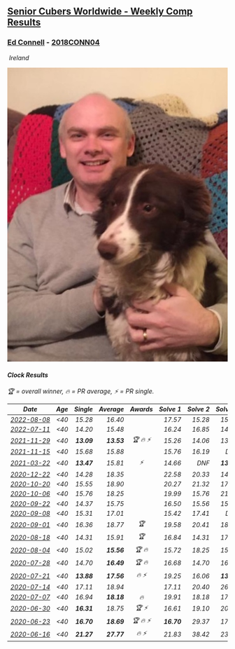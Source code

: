 <style>table {white-space: nowrap;}</style>
<link rel="stylesheet" type="text/css" href="/scw-comp/css/flags.css" />

## [Senior Cubers Worldwide - Weekly Comp Results](/scw-comp/results/)
### [Ed Connell](README.md) - [2018CONN04](https://www.worldcubeassociation.org/persons/2018CONN04?event=clock)

<i class="flag flag-IE" />&nbsp;Ireland

![Ed Connell](1583010027.jpg)

#### Clock Results

<span style="white-space: nowrap;">🏆 = overall winner</span>, <span style="white-space: nowrap;">🔥 = PR average</span>, <span style="white-space: nowrap;">⚡ = PR single</span>.

| Date | Age | Single | Average | Awards | Solve 1 | Solve 2 | Solve 3 | Solve 4 | Solve 5 | Video |
| :--: | :--: | --: | --: | :--: | --: | --: | --: | --: | --: | :-- |
| [2022-08-08](../../results/2022-08-08/clock.md) | <40 | 15.28 | 16.40 |  | 17.57 | 15.28 | 15.72 | 16.08 | 17.41 | [Desktop](https://www.facebook.com/events/1202320373645710/permalink/1205640813313666) / [Mobile](https://m.facebook.com/events/1202320373645710?view=permalink&id=1205640813313666) |
| [2022-07-11](../../results/2022-07-11/clock.md) | <40 | 14.20 | 15.48 |  | 16.24 | 16.85 | 14.20 | 15.37 | 14.84 | [Desktop](https://www.facebook.com/events/1077792383124606/permalink/1081730752730769) / [Mobile](https://m.facebook.com/events/1077792383124606?view=permalink&id=1081730752730769) |
| [2021-11-29](../../results/2021-11-29/clock.md) | <40 | **13.09** | **13.53** | 🏆 🔥 ⚡ | 15.26 | 14.06 | 13.31 | 13.21 | **13.09** | [Desktop](https://www.facebook.com/events/1226219924873960/permalink/1234824240680195) / [Mobile](https://m.facebook.com/events/1226219924873960?view=permalink&id=1234824240680195) |
| [2021-11-15](../../results/2021-11-15/clock.md) | <40 | 15.68 | 15.88 |  | 15.76 | 16.19 | DNF | 15.68 | 15.70 | [Desktop](https://www.facebook.com/events/914365772539993/permalink/917335885576315) / [Mobile](https://m.facebook.com/events/914365772539993?view=permalink&id=917335885576315) |
| [2021-03-22](../../results/2021-03-22/clock.md) | <40 | **13.47** | 15.81 | ⚡ | 14.66 | DNF | **13.47** | 17.15 | 15.62 | [Desktop](https://www.facebook.com/events/893368394782856/permalink/901622303957465) / [Mobile](https://m.facebook.com/events/893368394782856?view=permalink&id=901622303957465) |
| [2020-12-22](../../results/2020-12-22/clock.md) | <40 | 14.28 | 18.35 |  | 22.58 | 20.33 | 14.28 | 17.26 | 17.45 | [Desktop](https://www.facebook.com/events/415132489930417/permalink/419691802807819) / [Mobile](https://m.facebook.com/events/415132489930417?view=permalink&id=419691802807819) |
| [2020-10-20](../../results/2020-10-20/clock.md) | <40 | 15.55 | 18.90 |  | 20.27 | 21.32 | 17.13 | 19.31 | 15.55 | [Desktop](https://www.facebook.com/events/3475733505840328/permalink/3489321711148174) / [Mobile](https://m.facebook.com/events/3475733505840328?view=permalink&id=3489321711148174) |
| [2020-10-06](../../results/2020-10-06/clock.md) | <40 | 15.76 | 18.25 |  | 19.99 | 15.76 | 21.53 | 16.24 | 18.53 | [Desktop](https://www.facebook.com/events/365989921479949/permalink/370930337652574) / [Mobile](https://m.facebook.com/events/365989921479949?view=permalink&id=370930337652574) |
| [2020-09-22](../../results/2020-09-22/clock.md) | <40 | 14.37 | 15.75 |  | 16.50 | 15.56 | 15.20 | 16.94 | 14.37 | [Desktop](https://www.facebook.com/events/361626694990606/permalink/365100104643265) / [Mobile](https://m.facebook.com/events/361626694990606?view=permalink&id=365100104643265) |
| [2020-09-08](../../results/2020-09-08/clock.md) | <40 | 15.31 | 17.01 |  | 15.42 | 17.41 | DNF | 18.19 | 15.31 | [Desktop](https://www.facebook.com/events/1438001453064843/permalink/1441919396006382) / [Mobile](https://m.facebook.com/events/1438001453064843?view=permalink&id=1441919396006382) |
| [2020-09-01](../../results/2020-09-01/clock.md) | <40 | 16.36 | 18.77 | 🏆 | 19.58 | 20.41 | 18.79 | 17.94 | 16.36 | [Desktop](https://www.facebook.com/events/2626236590959927/permalink/2632127927037460) / [Mobile](https://m.facebook.com/events/2626236590959927?view=permalink&id=2632127927037460) |
| [2020-08-18](../../results/2020-08-18/clock.md) | <40 | 14.31 | 15.91 | 🏆 | 16.84 | 14.31 | 17.88 | 16.03 | 14.85 | [Desktop](https://www.facebook.com/events/940960439648894/permalink/946956642382607) / [Mobile](https://m.facebook.com/events/940960439648894?view=permalink&id=946956642382607) |
| [2020-08-04](../../results/2020-08-04/clock.md) | <40 | 15.02 | **15.56** | 🏆 🔥 | 15.72 | 18.25 | 15.02 | 15.47 | 15.50 | [Desktop](https://www.facebook.com/events/1546469592197852/permalink/1550679618443516) / [Mobile](https://m.facebook.com/events/1546469592197852?view=permalink&id=1550679618443516) |
| [2020-07-28](../../results/2020-07-28/clock.md) | <40 | 14.70 | **16.49** | 🏆 🔥 | 16.68 | 14.70 | 16.68 | 16.54 | 16.24 | [Desktop](https://www.facebook.com/events/610415706564720/permalink/613845236221767) / [Mobile](https://m.facebook.com/events/610415706564720?view=permalink&id=613845236221767) |
| [2020-07-21](../../results/2020-07-21/clock.md) | <40 | **13.88** | **17.56** | 🔥 ⚡ | 19.25 | 16.06 | **13.88** | 17.78 | 18.85 | [Desktop](https://www.facebook.com/events/560843031255896/permalink/563251894348343) / [Mobile](https://m.facebook.com/events/560843031255896?view=permalink&id=563251894348343) |
| [2020-07-14](../../results/2020-07-14/clock.md) | <40 | 17.11 | 18.94 |  | 17.11 | 20.40 | 26.39 | 17.48 | 18.94 | [Desktop](https://www.facebook.com/events/413064016333950/permalink/416494672657551) / [Mobile](https://m.facebook.com/events/413064016333950?view=permalink&id=416494672657551) |
| [2020-07-07](../../results/2020-07-07/clock.md) | <40 | 16.94 | **18.18** | 🔥 | 19.91 | 18.18 | 17.44 | 18.91 | 16.94 | [Desktop](https://www.facebook.com/events/198255948253934/permalink/200420561370806) / [Mobile](https://m.facebook.com/events/198255948253934?view=permalink&id=200420561370806) |
| [2020-06-30](../../results/2020-06-30/clock.md) | <40 | **16.31** | 18.75 | 🏆 ⚡ | 16.61 | 19.10 | 20.65 | 20.54 | **16.31** | [Desktop](https://www.facebook.com/events/1716512181834525/permalink/1720527314766345) / [Mobile](https://m.facebook.com/events/1716512181834525?view=permalink&id=1720527314766345) |
| [2020-06-23](../../results/2020-06-23/clock.md) | <40 | **16.70** | **18.69** | 🏆 🔥 ⚡ | **16.70** | 29.37 | 17.60 | 20.58 | 17.88 | [Desktop](https://www.facebook.com/events/1618516681636159/permalink/1621527954668365) / [Mobile](https://m.facebook.com/events/1618516681636159?view=permalink&id=1621527954668365) |
| [2020-06-16](../../results/2020-06-16/clock.md) | <40 | **21.27** | **27.77** | 🔥 ⚡ | 21.83 | 38.42 | 23.06 | **21.27** | DNF | [Desktop](https://www.facebook.com/events/296087658445428/permalink/300275488026645) / [Mobile](https://m.facebook.com/events/296087658445428?view=permalink&id=300275488026645) |


<!-- Global site tag (gtag.js) - Google Analytics -->
<script async src="https://www.googletagmanager.com/gtag/js?id=UA-86348435-3"></script>
<script>window.dataLayer = window.dataLayer || []; function gtag() {dataLayer.push(arguments);} gtag('js', new Date()); gtag('config', 'UA-86348435-3');</script>
